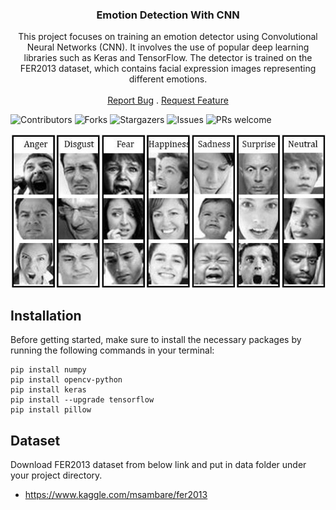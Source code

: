 <p align="center">
  <h3 align="center">Emotion Detection With CNN</h3>
  <p align="center">
    This project focuses on training an emotion detector using Convolutional Neural Networks (CNN). It involves the use of popular deep learning libraries such as Keras and TensorFlow. The detector is trained on the FER2013 dataset, which contains facial expression images representing different emotions.
    <br/>
    <br/>
    <a href="https://github.com/tawhidmonowar/URLtoPDFConverter/issues">Report Bug</a>
    .
    <a href="https://github.com/tawhidmonowar/URLtoPDFConverter/issues">Request Feature</a>
  </p>
</p>

![Contributors](https://img.shields.io/github/contributors/mr-mamun-50/Emotion_Detection-Deep_learning?color=dark-green) ![Forks](https://img.shields.io/github/forks/mr-mamun-50/Emotion_Detection-Deep_learning?style=social) ![Stargazers](https://img.shields.io/github/stars/mr-mamun-50/Emotion_Detection-Deep_learning?style=social) ![Issues](https://img.shields.io/github/issues/mr-mamun-50/Emotion_Detection-Deep_learning) ![PRs welcome](https://img.shields.io/badge/PRs-welcome-brightgreen.svg?style=flat-square)

![screenshot_profile](./screenshots/FER-2013-sample-images-for-facial-emotion-recognition.jpg)

## Installation
Before getting started, make sure to install the necessary packages by running the following commands in your terminal:

```
pip install numpy
pip install opencv-python
pip install keras
pip install --upgrade tensorflow
pip install pillow
```
## Dataset
Download FER2013 dataset from below link and put in data folder under your project directory.
-   https://www.kaggle.com/msambare/fer2013
